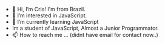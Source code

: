 - 👋 Hi, I’m Cris! I'm from Brazil.
- 👀 I’m interested in JavaScript.
- 🌱 I’m currently learning JavaScript
- Im a student of JavaScript, Almost a Junior Programmator.
- 📫 How to reach me ... (didnt have email for contact now..)

<!---
crzb10/crzb10 is a ✨ special ✨ repository because its `README.md` (this file) appears on your GitHub profile.
You can click the Preview link to take a look at your changes.
--->
